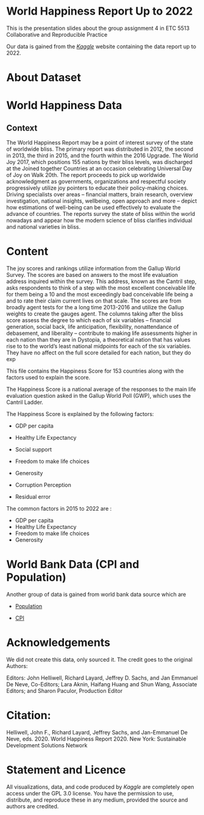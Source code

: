 # World Happiness Report Up to 2022

This is the presentation slides about the group assignment 4 in ETC 5513 Collaborative and Reproducible Practice 

Our data is gained from the [*Kaggle*](https://www.kaggle.com/datasets/mathurinache/world-happiness-report) website containing the data report up to 2022. 

# About Dataset


# World Happiness Data

## Context
The World Happiness Report may be a point of interest survey of the state of worldwide bliss. The primary report was distributed in 2012, the second in 2013, the third in 2015, and the fourth within the 2016 Upgrade. The World Joy 2017, which positions 155 nations by their bliss levels, was discharged at the Joined together Countries at an occasion celebrating Universal Day of Joy on Walk 20th. The report proceeds to pick up worldwide acknowledgment as governments, organizations and respectful society progressively utilize joy pointers to educate their policy-making choices. Driving specialists over areas – financial matters, brain research, overview investigation, national insights, wellbeing, open approach and more – depict how estimations of well-being can be used effectively to evaluate the advance of countries. The reports survey the state of bliss within the world nowadays and appear how the modern science of bliss clarifies individual and national varieties in bliss.





# Content 

The joy scores and rankings utilize information from the Gallup World Survey. The scores are based on answers to the most life evaluation address inquired within the survey. This address, known as the Cantril step, asks respondents to think of a step with the most excellent conceivable life for them being a 10 and the most exceedingly bad conceivable life being a and to rate their claim current lives on that scale. The scores are from broadly agent tests for the a long time 2013-2016 and utilize the Gallup weights to create the gauges agent. The columns taking after the bliss score assess the degree to which each of six variables – financial generation, social back, life anticipation, flexibility, nonattendance of debasement, and liberality – contribute to making life assessments higher in each nation than they are in Dystopia, a theoretical nation that has values rise to to the world’s least national midpoints for each of the six variables. They have no affect on the full score detailed for each nation, but they do exp

This file contains the Happiness Score for 153 countries along with the factors used to explain the score.

The Happiness Score is a national average of the responses to the main life evaluation question asked in the Gallup World Poll (GWP), which uses the Cantril Ladder.

The Happiness Score is explained by the following factors:


- GDP per capita

- Healthy Life Expectancy

- Social support

- Freedom to make life choices

- Generosity

- Corruption Perception

- Residual error




The common factors in 2015 to 2022 are : 

- GDP per capita
- Healthy Life Expectancy
- Freedom to make life choices
- Generosity



# World Bank Data (CPI and Population)

Another group of data is gained from world bank data source which are 

- [Population](https://data.worldbank.org/indicator/SP.POP.TOTL?name_desc=false)

- [CPI](https://data.worldbank.org/indicator/FP.CPI.TOTL.ZG)



# Acknowledgements
We did not create this data, only sourced it. The credit goes to the original Authors:

Editors: John Helliwell, Richard Layard, Jeffrey D. Sachs, and Jan Emmanuel De Neve, Co-Editors; Lara Aknin, Haifang Huang and Shun Wang, Associate Editors; and Sharon Paculor, Production Editor

# Citation:

Helliwell, John F., Richard Layard, Jeffrey Sachs, and Jan-Emmanuel De Neve, eds. 2020. World Happiness Report 2020. New York: Sustainable Development Solutions Network


# Statement and Licence

All visualizations, data, and code produced by *Kaggle* are completely open access under the GPL 3.0 license. You have the permission to use, distribute, and reproduce these in any medium, provided the source and authors are credited.



